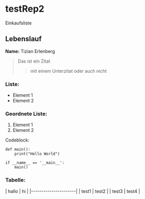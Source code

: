 # testRep2
Einkaufsliste

## Lebenslauf

**Name:** Tizian Erlenberg

> Das ist ein Zitat
>> mit einem Unterzitat
> oder auch nicht

### Liste:

- Element 1
- Element 2

### Geordnete Liste:

1. Element 1
1. Element 2

Codeblock:

```
def main():
	print("Hello World")

if __name__ == '__main__':
	main()
```

### Tabelle:

|  hallo | hi          |
|----------------------|
|  test1 | test2       |
|  test3 | test4       |

